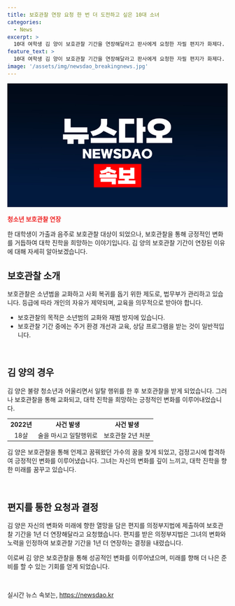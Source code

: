 ```yaml
---
title: 보호관찰 연장 요청 한 번 더 도전하고 싶은 10대 소녀
categories:
  - News
excerpt: >
  10대 여학생 김 양이 보호관찰 기간을 연장해달라고 판사에게 요청한 자필 편지가 화제다. 어불성설과 음주로 가출 후 보호관찰 대상이 된 그녀는 관리가 시작되며 안정을 찾았고 검정고시에 합격하는 등 긍정적인 변화를 이루었다. 1년 더 기간을 연장받은 김 양은 알바와 미래를 위한 준비에 주력할 것이라고 밝혀 현재와 앞으로의 이들의 모습에 대한 희망적인 메시지를 남겼다.
feature_text: >
  10대 여학생 김 양이 보호관찰 기간을 연장해달라고 판사에게 요청한 자필 편지가 화제다. 어불성설과 음주로 가출 후 보호관찰 대상이 된 그녀는 관리가 시작되며 안정을 찾았고 검정고시에 합격하는 등 긍정적인 변화를 이루었다. 1년 더 기간을 연장받은 김 양은 알바와 미래를 위한 준비에 주력할 것이라고 밝혀 현재와 앞으로의 이들의 모습에 대한 희망적인 메시지를 남겼다.
image: '/assets/img/newsdao_breakingnews.jpg'
---
```


<p><img src="/assets/img/newsdao_breakingnews.jpg" alt="firstkoreanews 속보" /></p>

<p><b><span style="color: #ee2323;">청소년 보호관찰 연장</span></b></p>

<p>한 대학생이 가출과 음주로 보호관찰 대상이 되었으나, 보호관찰을 통해 긍정적인 변화를 거듭하여 대학 진학을 희망하는 이야기입니다. 김 양의 보호관찰 기간이 연장된 이유에 대해 자세히 알아보겠습니다.</p>

<h2 data-ke-size="size26">보호관찰 소개</h2>

<p>보호관찰은 소년범을 교화하고 사회 복귀를 돕기 위한 제도로, 법무부가 관리하고 있습니다. 등급에 따라 개인의 자유가 제약되며, 교육을 의무적으로 받아야 합니다.</p>

<ul>
  <li>보호관찰의 목적은 소년범의 교화와 재범 방지에 있습니다.</li>
  <li>보호관찰 기간 중에는 주거 환경 개선과 교육, 상담 프로그램을 받는 것이 일반적입니다.</li>
</ul>

<p data-ke-size="size16">&nbsp;</p>

<h2 data-ke-size="size26">김 양의 경우</h2>

<p>김 양은 불량 청소년과 어울리면서 일탈 행위를 한 후 보호관찰을 받게 되었습니다. 그러나 보호관찰을 통해 교화되고, 대학 진학을 희망하는 긍정적인 변화를 이루어내었습니다.</p>

<table>
  <tr>
    <td style="text-align: center; height: 17px;"><b>2022년</b></td>
    <td style="text-align: center; height: 17px;"><b>사건 발생</b></td>
    <td style="text-align: center; height: 17px;"><b>사건 발생</b></td>
  </tr>
  <tr>
    <td style="text-align: center;">18살</td>
    <td style="text-align: center;">술을 마시고 일탈행위로</td>
    <td style="text-align: center;">보호관찰 2년 처분</td>
  </tr>
</table>

<p>김 양은 보호관찰을 통해 언제고 꿈꿔왔던 가수의 꿈을 찾게 되었고, 검정고시에 합격하여 긍정적인 변화를 이루어냈습니다. 그녀는 자신의 변화를 깊이 느끼고, 대학 진학을 향한 미래를 꿈꾸고 있습니다.</p>

<p data-ke-size="size16">&nbsp;</p>

<h2 data-ke-size="size26">편지를 통한 요청과 결정</h2>

<p>김 양은 자신의 변화와 미래에 향한 열망을 담은 편지를 의정부지법에 제출하여 보호관찰 기간을 1년 더 연장해달라고 요청했습니다. 편지를 받은 의정부지법은 그녀의 변화와 노력을 인정하여 보호관찰 기간을 1년 더 연장하는 결정을 내렸습니다.</p>

<p>이로써 김 양은 보호관찰을 통해 성공적인 변화를 이루어냈으며, 미래를 향해 더 나은 준비를 할 수 있는 기회를 얻게 되었습니다.</p>

<p data-ke-size="size16">&nbsp;</p>
실시간 뉴스 속보는, <a href="https://newsdao.kr" rel="dofollow">https://newsdao.kr</a>



